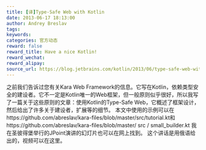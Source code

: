 ```yaml
---
title: [译]Type-Safe Web with Kotlin
date: 2013-06-17 18:13:00
author: Andrey Breslav
tags:
keywords:
categories: 官方动态
reward: false
reward_title: Have a nice Kotlin!
reward_wechat:
reward_alipay:
source_url: https://blog.jetbrains.com/kotlin/2013/06/type-safe-web-with-kotlin/
---
```


之前我们告诉过您有关Kara Web Framework的信息。它写在Kotlin，依赖类型安全的建设者。它不一定是Kotlin唯一的Web框架，但一般原则似乎很好，所以我写了一篇关于这些原则的文章：使用Kotlin的Type-Safe Web，它概述了框架设计，然后给出了许多关于建设者，扩展等的细节。
本文中使用的示例可以在https://github.com/abreslav/kara-files/blob/master/src/tutorial.kt和https://github.com/abreslav/kara-files/blob/master/ src / small_builder.kt
我在圣彼得堡举行的JPoint演讲的幻灯片也可以在网上找到。
这个讲话是用俄语给出的，视频可以在这里。
